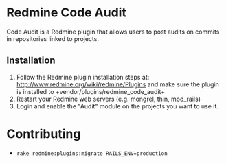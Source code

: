 # Redmine Code Audit

Code Audit is a Redmine plugin that allows users to post audits on commits in repositories linked to projects.

## Installation

1. Follow the Redmine plugin installation steps at: http://www.redmine.org/wiki/redmine/Plugins and make sure the plugin is installed to +vendor/plugins/redmine_code_audit+
2. Restart your Redmine web servers (e.g. mongrel, thin, mod_rails)
3. Login and enable the "Audit" module on the projects you want to use it.

# Contributing

* `rake redmine:plugins:migrate RAILS_ENV=production`
